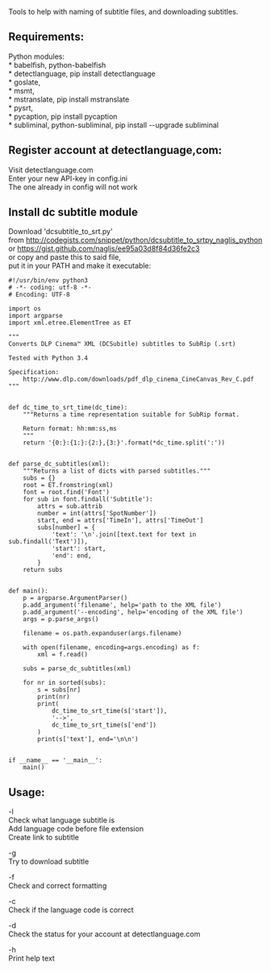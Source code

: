 Tools to help with naming of subtitle files, and downloading subtitles.

Requirements:
----------------------------------------------
  Python modules:  
  	* babelfish,		python-babelfish  
  	* detectlanguage,						pip install detectlanguage  
  	* goslate,  
  	* msmt,  
    * mstranslate,							pip install mstranslate  
    * pysrt,  
    * pycaption,							pip install pycaption  
    * subliminal,		python-subliminal,	pip install --upgrade subliminal  
    
Register account at detectlanguage,com:
----------------------------------------------    
Visit detectlanguage.com  
Enter your new API-key in config.ini  
The one already in config will not work  

Install dc subtitle module
----------------------------------------------
Download 'dcsubtitle_to_srt.py'  
from http://codegists.com/snippet/python/dcsubtitle_to_srtpy_naglis_python  
or https://gist.github.com/naglis/ee95a03d8f84d36fe2c3  
or copy and paste this to said file,  
put it in your PATH and make it executable:  
	
	#!/usr/bin/env python3  
	# -*- coding: utf-8 -*-  
	# Encoding: UTF-8  
	
	import os  
	import argparse  
	import xml.etree.ElementTree as ET  
	 
	"""  
	Converts DLP Cinema™ XML (DCSubitle) subtitles to SubRip (.srt)  
	 
	Tested with Python 3.4  
	 
	Specification:  
	    http://www.dlp.com/downloads/pdf_dlp_cinema_CineCanvas_Rev_C.pdf  
	"""  
	 
	 
	def dc_time_to_srt_time(dc_time):  
	    """Returns a time representation suitable for SubRip format.  
	 
	    Return format: hh:mm:ss,ms  
	    """  
	    return '{0:}:{1:}:{2:},{3:}'.format(*dc_time.split(':'))  
	 
	 
	def parse_dc_subtitles(xml):  
	    """Returns a list of dicts with parsed subtitles."""  
	    subs = {}  
	    root = ET.fromstring(xml)  
	    font = root.find('Font')  
	    for sub in font.findall('Subtitle'):  
	        attrs = sub.attrib  
	        number = int(attrs['SpotNumber'])  
	        start, end = attrs['TimeIn'], attrs['TimeOut']  
	        subs[number] = {  
	            'text': '\n'.join([text.text for text in sub.findall('Text')]),  
	            'start': start,  
	            'end': end,  
	        }  
	    return subs  
	 
	 
	def main():  
	    p = argparse.ArgumentParser()  
	    p.add_argument('filename', help='path to the XML file')  
	    p.add_argument('--encoding', help='encoding of the XML file')  
	    args = p.parse_args()  
	 
	    filename = os.path.expanduser(args.filename)  
	 
	    with open(filename, encoding=args.encoding) as f:  
	        xml = f.read()  
	 
	    subs = parse_dc_subtitles(xml)  
	 
	    for nr in sorted(subs):  
	        s = subs[nr]  
	        print(nr)  
	        print(  
	            dc_time_to_srt_time(s['start']),  
	            '-->',  
	            dc_time_to_srt_time(s['end'])  
	        )  
	        print(s['text'], end='\n\n')  
	 
	 
	if __name__ == '__main__':  
	    main()  

    
Usage:  
-----------------------------------------------

-l  
Check what language subtitle is  
Add language code before file extension  
Create link to subtitle  

-g  
Try to download subtitle  

-f  
Check and correct formatting  

-c  
Check if the language code is correct  

-d  
Check the status for your account at detectlanguage.com  

-h  
Print help text  
